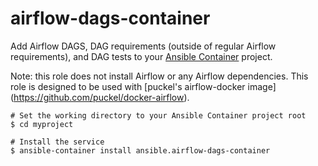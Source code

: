 # airflow-dags-container

Add Airflow DAGS, DAG requirements (outside of regular Airflow requirements), and DAG tests to your [Ansible Container](https://github.com/ansible/ansible-container) project.

Note: this role does not install Airflow or any Airflow dependencies.  This role is designed to be used with [puckel's airflow-docker image] (https://github.com/puckel/docker-airflow).

```
# Set the working directory to your Ansible Container project root
$ cd myproject

# Install the service
$ ansible-container install ansible.airflow-dags-container
```

